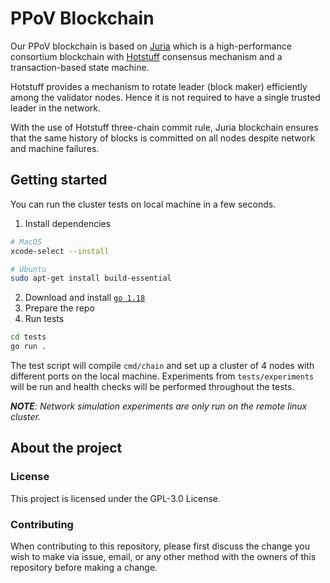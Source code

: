 # PPoV Blockchain

Our PPoV blockchain is based on [Juria](https://aungmawjj.github.io/juria-blockchain) which is a high-performance consortium blockchain with [Hotstuff](https://arxiv.org/abs/1803.05069) consensus mechanism and a transaction-based state machine.

Hotstuff provides a mechanism to rotate leader (block maker) efficiently among the validator nodes. Hence it is not required to have a single trusted leader in the network.

With the use of Hotstuff three-chain commit rule, Juria blockchain ensures that the same history of blocks is committed on all nodes despite network and machine failures.

## Getting started

You can run the cluster tests on local machine in a few seconds.

1. Install dependencies

```bash
# MacOS
xcode-select --install
```

```bash
# Ubuntu
sudo apt-get install build-essential
```

2. Download and install [`go 1.18`](https://golang.org/doc/install)
3. Prepare the repo
4. Run tests

```bash
cd tests
go run .
```

The test script will compile `cmd/chain` and set up a cluster of 4 nodes with different ports on the local machine. Experiments from `tests/experiments` will be run and health checks will be performed throughout the tests.

***NOTE**: Network simulation experiments are only run on the remote linux cluster.*

## About the project

### License

This project is licensed under the GPL-3.0 License.

### Contributing

When contributing to this repository, please first discuss the change you wish to make via issue, email, or any other method with the owners of this repository before making a change.
